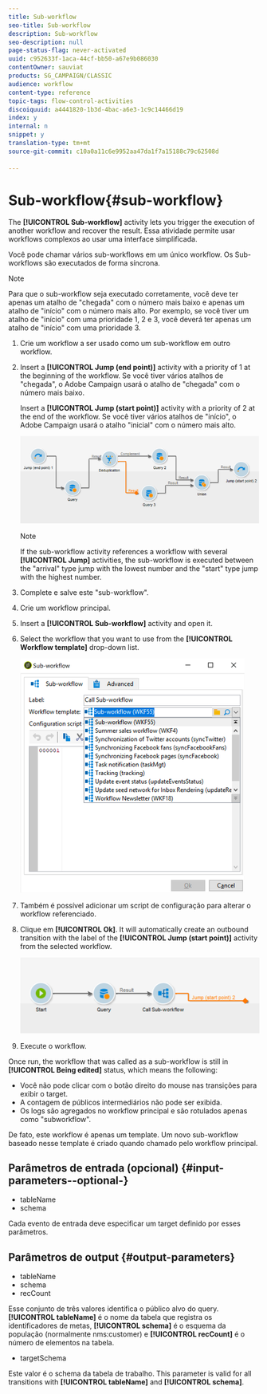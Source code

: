 ```yaml
---
title: Sub-workflow
seo-title: Sub-workflow
description: Sub-workflow
seo-description: null
page-status-flag: never-activated
uuid: c952633f-1aca-44cf-bb50-a67e9b086030
contentOwner: sauviat
products: SG_CAMPAIGN/CLASSIC
audience: workflow
content-type: reference
topic-tags: flow-control-activities
discoiquuid: a4441820-1b3d-4bac-a6e3-1c9c14466d19
index: y
internal: n
snippet: y
translation-type: tm+mt
source-git-commit: c10a0a11c6e9952aa47da1f7a15188c79c62508d

---
```



# Sub-workflow{#sub-workflow}

The **[!UICONTROL Sub-workflow]** activity lets you trigger the execution of another workflow and recover the result. Essa atividade permite usar workflows complexos ao usar uma interface simplificada.

Você pode chamar vários sub-workflows em um único workflow. Os Sub-workflows são executados de forma síncrona.

>[!NOTE]
>
>Para que o sub-workflow seja executado corretamente, você deve ter apenas um 
          atalho de &quot;chegada&quot; com o número mais baixo e apenas um atalho de &quot;início&quot; com o 
          número mais alto. Por exemplo, se você tiver um atalho de &quot;início&quot; com uma prioridade 1, 2 e 
          3, você deverá ter apenas um atalho de &quot;início&quot; com uma prioridade 3.

1. Crie um workflow a ser usado como um sub-workflow em 
            outro workflow.
1. Insert a **[!UICONTROL Jump (end point)]** activity with a priority of 1 at the beginning of the workflow. Se você tiver vários atalhos de &quot;chegada&quot;, 
            o Adobe Campaign usará o atalho de &quot;chegada&quot; com o número mais baixo.

   Insert a **[!UICONTROL Jump (start point)]** activity with a priority of 2 at the end of the workflow. Se você tiver vários atalhos de &quot;início&quot;, 
            o Adobe Campaign usará o atalho &quot;inicial&quot; com o número mais alto.

   ![](assets/subworkflow_jumps.png)

   >[!NOTE]
   >
   >If the sub-workflow activity references a workflow with several **[!UICONTROL Jump]** activities, the sub-workflow is executed between the &quot;arrival&quot; type jump with the lowest number and the &quot;start&quot; type jump with the highest number.

1. Complete e salve este &quot;sub-workflow&quot;.
1. Crie um workflow principal.
1. Insert a **[!UICONTROL Sub-workflow]** activity and open it.
1. Select the workflow that you want to use from the **[!UICONTROL Workflow template]** drop-down list.

   ![](assets/subworkflow_selection.png)

1. Também é possível adicionar um script de configuração para alterar o workflow referenciado.
1. Clique em **[!UICONTROL Ok]**. It will automatically create an outbound transition with the label of the **[!UICONTROL Jump (start point)]** activity from the selected workflow.

   ![](assets/subworkflow_outbound.png)

1. Execute o workflow.

Once run, the workflow that was called as a sub-workflow is still in **[!UICONTROL Being edited]** status, which means the following:

* Você não pode clicar com o botão direito do mouse nas transições para exibir o 
            target.
* A contagem de públicos intermediários não pode 
            ser exibida.
* Os logs são agregados no workflow principal e são 
            rotulados apenas como &quot;subworkflow&quot;.

De fato, este workflow é apenas um template. Um novo sub-workflow
        baseado nesse template é criado quando chamado pelo workflow principal.

## Parâmetros de entrada (opcional) {#input-parameters--optional-}

* tableName
* schema

Cada evento de entrada deve especificar um target definido por esses parâmetros.

## Parâmetros de output {#output-parameters}

* tableName
* schema
* recCount

Esse conjunto de três valores identifica o público alvo do query. **[!UICONTROL tableName]** é o nome da tabela que registra os identificadores de metas, **[!UICONTROL schema]** é o esquema da população (normalmente nms:customer) e **[!UICONTROL recCount]** é o número de elementos na tabela.

* targetSchema

Este valor é o schema da tabela de trabalho. This parameter is valid for all transitions with **[!UICONTROL tableName]** and **[!UICONTROL schema]**.
